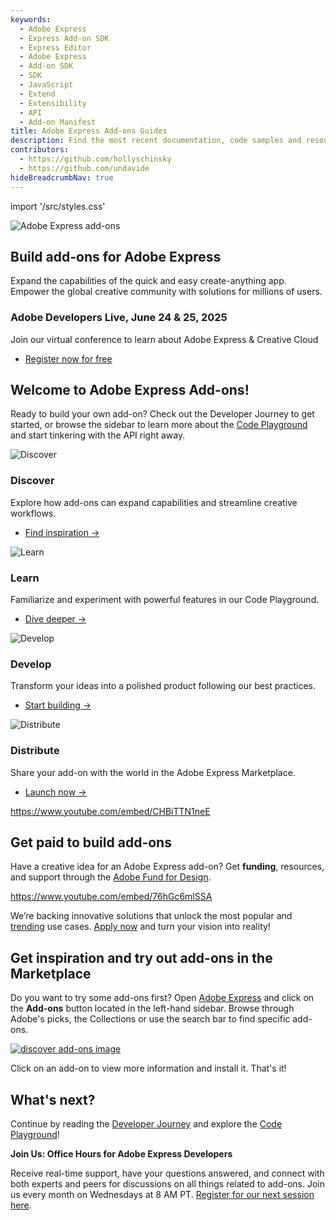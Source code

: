 ```yaml
---
keywords:
  - Adobe Express
  - Express Add-on SDK
  - Express Editor
  - Adobe Express
  - Add-on SDK
  - SDK
  - JavaScript
  - Extend
  - Extensibility
  - API
  - Add-on Manifest
title: Adobe Express Add-ons Guides
description: Find the most recent documentation, code samples and resources for building add-ons for Adobe Express.
contributors:
  - https://github.com/hollyschinsky
  - https://github.com/undavide
hideBreadcrumbNav: true
---
```


import '/src/styles.css'

<HeroSimple slots="image, heading, text " background="linear-gradient(180deg, #c946eb, #6372f5)" variant="halfWidth" textColor="white" />

![Adobe Express add-ons](./getting_started/img/Explore_Image_3.png)

## Build add-ons for Adobe Express

Expand the capabilities of the quick and easy create-anything app. Empower the global creative community with solutions for millions of users.

<Announcement slots="heading, text, button" className="developers-live-announcement" variant="secondary" backgroundColor ="background-color-gray" />

### Adobe Developers Live, June 24 & 25, 2025

Join our virtual conference to learn about Adobe Express & Creative Cloud

- [Register now for free](https://events.ringcentral.com/events/adobe-developers-live-2025-code-connect-grow-your-business/registration?utm_source=DevDoc%20Sites&utm_campaign=DevelopersLive)

## Welcome to Adobe Express Add-ons!

Ready to build your own add-on? Check out the Developer Journey to get started, or browse the sidebar to learn more about the [Code Playground](./getting-started/code-playground.md) and start tinkering with the API right away.

<Columns slots="image, heading, text, links" repeat ="4"/>

![Discover](./getting_started/img/devjourney-1-discovery.png)

### Discover

Explore how add-ons can expand capabilities and streamline creative workflows.

- [Find inspiration →](./getting-started/developer-journey.md#discover)

![Learn](./getting_started/img/devjourney-2-learn.png)

### Learn

Familiarize and experiment with powerful features in our Code Playground.

- [Dive deeper →](./getting-started/developer-journey.md#learn)

![Develop](./getting_started/img/devjourney-3-develop.png)

### Develop

Transform your ideas into a polished product following our best practices.

- [Start building →](./getting-started/developer-journey.md#develop)

![Distribute](./getting_started/img/devjourney-4-distribute.png)

### Distribute

Share your add-on with the world in the Adobe Express Marketplace.

- [Launch now →](./getting-started/developer-journey.md#distribute)

<Embed slots="video" />

https://www.youtube.com/embed/CHBiTTN1neE

## Get paid to build add-ons

Have a creative idea for an Adobe Express add-on? Get **funding**, resources, and support through the [Adobe Fund for Design](https://developer.adobe.com/fund-for-design).

<Embed slots="video" />

https://www.youtube.com/embed/76hGc6mlSSA

We’re backing innovative solutions that unlock the most popular and [trending](https://developer.adobe.com/fund-for-design/#what-were-looking-for) use cases. [Apply now](https://developer.adobe.com/fund-for-design) and turn your vision into reality!

## Get inspiration and try out add-ons in the Marketplace

Do you want to try some add-ons first? Open [Adobe Express](https://express.adobe.com/add-ons) and click on the **Add-ons** button located in the left-hand sidebar. Browse through Adobe's picks, the Collections or use the search bar to find specific add-ons.

[![discover add-ons image](../images/addons.png)](https://express.adobe.com/add-ons)

Click on an add-on to view more information and install it. That's it!

## What's next?

Continue by reading the [Developer Journey](./getting-started/developer-journey.md) and explore the [Code Playground](./getting-started/code-playground.md)!

<InlineAlert slots="text1,text2" />

**Join Us: Office Hours for Adobe Express Developers**

Receive real-time support, have your questions answered, and connect with both experts and peers for discussions on all things related to add-ons. Join us every month on Wednesdays at 8 AM PT. [Register for our next session here](https://developer.adobe.com/developers-live).
